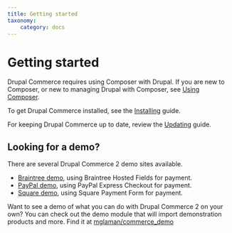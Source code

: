 ```yaml
---
title: Getting started
taxonomy:
    category: docs
---
```


Getting started
===============

Drupal Commerce requires using Composer with Drupal. If you are new to
Composer, or new to managing Drupal with Composer, see [Using Composer](../02.install-update/01.using-composer).

To get Drupal Commerce installed, see the [Installing](../02.install-update/02.installation) guide.

For keeping Drupal Commerce up to date, review the [Updating](../02.install-update/03.updating) guide.

## Looking for a demo?

There are several Drupal Commerce 2 demo sites available.

* [Braintree demo](https://braintree.commercekickstart.com/), using Braintree Hosted Fields for payment.
* [PayPal demo](https://paypal.commercekickstart.com/), using PayPal Express Checkout for payment.
* [Square demo](https://square.commercekickstart.com/), using Square Payment Form for payment.

Want to see a demo of what you can do with Drupal Commerce 2 on your own? You can check out the demo module that will import
demonstration products and more. Find it at [mglaman/commerce_demo]

[mglaman/commerce_demo]: https://github.com/mglaman/commerce_demo
